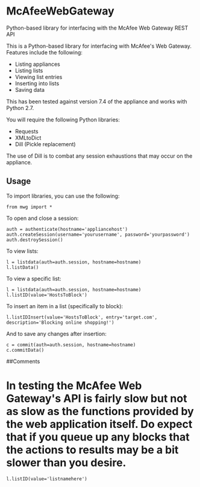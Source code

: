 # McAfeeWebGateway
Python-based library for interfacing with the McAfee Web Gateway REST API

This is a Python-based library for interfacing with McAfee's Web Gateway. Features include the following:

* Listing appliances
* Listing lists
* Viewing list entries
* Inserting into lists
* Saving data

This has been tested against version 7.4 of the appliance and works with Python 2.7.

You will require the following Python libraries:

 * Requests
 * XMLtoDict
 * Dill (Pickle replacement)

The use of Dill is to combat any session exhaustions that may occur on the appliance.

## Usage

To import libraries, you can use the following:

    from mwg import *

To open and close a session:

    auth = authenticate(hostname='appliancehost')
    auth.createSession(username='yourusername', password='yourpassword')
    auth.destroySession()

To view lists:

    l = listdata(auth=auth.session, hostname=hostname)
    l.listData()

To view a specific list:

    l = listdata(auth=auth.session, hostname=hostname)
    l.listID(value='HostsToBlock')

To insert an item in a list (specifically to block):

    l.listIDInsert(value='HostsToBlock', entry='target.com', description='Blocking online shopping!')

And to save any changes after insertion:

    c = commit(auth=auth.session, hostname=hostname)
    c.commitData()

##Comments

In testing the McAfee Web Gateway's API is fairly slow but not as slow as the functions provided by the web application itself. Do expect that if you queue up any blocks that the actions to results may be a bit slower than you desire.
=======
    l.listID(value='listnamehere')
